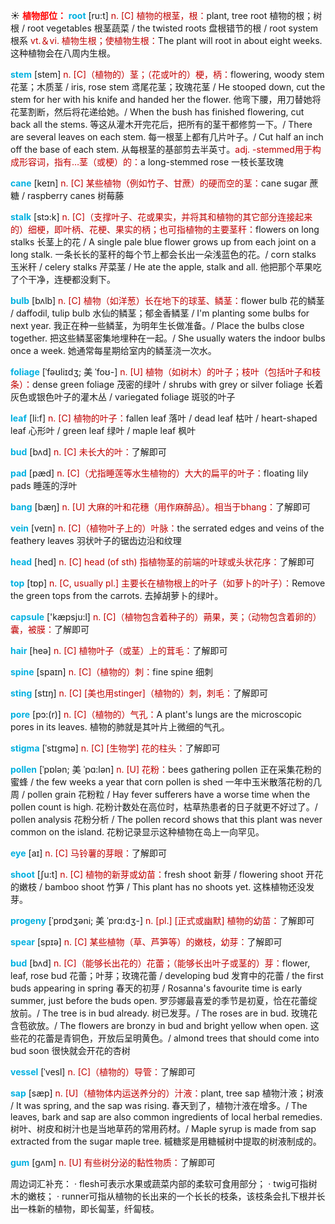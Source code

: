 ☀ <font color="red">**植物部位：**</font>
<font color="sky blue">**root**</font> [ru:t] 
<font color="#c00000">n. [C] 植物的根茎，根：</font>plant, tree root 植物的根；树根 / root vegetables 根茎蔬菜 / the twisted roots 盘根错节的根 / root system 根系 <font color="#c00000">vt.＆vi. 植物生根；使植物生根：</font>The plant will root in about eight weeks. 这种植物会在八周内生根。
           
<font color="sky blue">**stem**</font> [stem]
<font color="#c00000">n. [C]（植物的）茎；（花或叶的）梗，柄：</font>flowering, woody stem 花茎；木质茎 / iris, rose stem 鸢尾花茎；玫瑰花茎 / He stooped down, cut the stem for her with his knife and handed her the flower. 他弯下腰，用刀替她将花茎割断，然后将花递给她。/ When the bush has finished flowering, cut back all the stems. 等这从灌木开完花后，把所有的茎干都修剪一下。/ There are several leaves on each stem. 每一根茎上都有几片叶子。/ Cut half an inch off the base of each stem. 从每根茎的基部剪去半英寸。<font color="#c00000">adj. -stemmed用于构成形容词，指有…茎（或梗）的：</font>a long-stemmed rose 一枝长茎玫瑰
            
<font color="sky blue">**cane**</font> [keɪn]
<font color="#c00000">n. [C] 某些植物（例如竹子、甘蔗）的硬而空的茎：</font>cane sugar 蔗糖 / raspberry canes 树莓藤          

<font color="sky blue">**stalk**</font> [stɔ:k]
<font color="#c00000">n. [C]（支撑叶子、花或果实，并将其和植物的其它部分连接起来的）细梗，即叶柄、花梗、果实的柄；也可指植物的主要茎秆：</font>flowers on long stalks 长茎上的花 / A single pale blue flower grows up from each joint on a long stalk. 一条长长的茎秆的每个节上都会长出一朵浅蓝色的花。/ corn stalks 玉米秆 / celery stalks 芹菜茎 / He ate the apple, stalk and all. 他把那个苹果吃了个干净，连梗都没剩下。
           
<font color="sky blue">**bulb**</font> [bʌlb]
<font color="#c00000">n. [C] 植物（如洋葱）长在地下的球茎、鳞茎：</font>flower bulb 花的鳞茎 / daffodil, tulip bulb 水仙的鳞茎；郁金香鳞茎 / I'm planting some bulbs for next year. 我正在种一些鳞茎，为明年生长做准备。/ Place the bulbs close together. 把这些鳞茎密集地埋种在一起。/ She usually waters the indoor bulbs once a week. 她通常每星期给室内的鳞茎浇一次水。
           
<font color="sky blue">**foliage**</font> [ˈfəʊliɪdʒ; 美 ˈfoʊ-]
<font color="#c00000">n. [U] 植物（如树木）的叶子；枝叶（包括叶子和枝条）：</font>dense green foliage 茂密的绿叶 / shrubs with grey or silver foliage 长着灰色或银色叶子的灌木丛 / variegated foliage 斑驳的叶子

<font color="sky blue">**leaf**</font> [li:f] 
<font color="#c00000">n. [C] 植物的叶子：</font>fallen leaf 落叶 / dead leaf 枯叶 / heart-shaped leaf 心形叶 / green leaf 绿叶 / maple leaf 枫叶
           
<font color="sky blue">**bud**</font> [bʌd]
<font color="#c00000">n. [C] 未长大的叶：</font>了解即可           

<font color="sky blue">**pad**</font> [pæd]
<font color="#c00000">n. [C]（尤指睡莲等水生植物的）大大的扁平的叶子：</font>floating lily pads 睡莲的浮叶
            
<font color="sky blue">**bang**</font> [bæŋ]
<font color="#c00000">n. [U] 大麻的叶和花穗（用作麻醉品）。相当于bhang：</font>了解即可
           
<font color="sky blue">**vein**</font> [veɪn]
<font color="#c00000">n. [C]（植物叶子上的）叶脉：</font>the serrated edges and veins of the feathery leaves 羽状叶子的锯齿边沿和纹理

<font color="sky blue">**head**</font> [hed] 
<font color="#c00000">n. [C] head (of sth) 指植物茎的前端的叶球或头状花序：</font>了解即可

<font color="sky blue">**top**</font> [tɒp] 
<font color="#c00000">n. [C, usually pl.] 主要长在植物根上的叶子（如萝卜的叶子）：</font>Remove the green tops from the carrots. 去掉胡萝卜的绿叶。

<font color="sky blue">**capsule**</font> ['kæpsju:l] 
<font color="#c00000">n. [C]（植物包含着种子的）蒴果，荚；（动物包含着卵的）囊，被膜：</font>了解即可

<font color="sky blue">**hair**</font> [heə] 
<font color="#c00000">n. [C] 植物叶子（或茎）上的茸毛：</font>了解即可
           
<font color="sky blue">**spine**</font> [spaɪn]
<font color="#c00000">n. [C]（植物的）刺：</font>fine spine 细刺
           
<font color="sky blue">**sting**</font> [stɪŋ]
<font color="#c00000">n. [C] [美也用stinger]（植物的）刺，刺毛：</font>了解即可
                      
<font color="sky blue">**pore**</font> [pɔ:(r)]
<font color="#c00000">n. [C]（植物的）气孔：</font>A plant's lungs are the microscopic pores in its leaves. 植物的肺就是其叶片上微细的气孔。

<font color="sky blue">**stigma**</font> [ˈstɪgmə]
<font color="#c00000">n. [C] [生物学] 花的柱头：</font>了解即可
           
<font color="sky blue">**pollen**</font> [ˈpɒlən; 美 ˈpɑ:lən]
<font color="#c00000">n. [U] 花粉：</font>bees gathering pollen 正在采集花粉的蜜蜂 / the few weeks a year that corn pollen is shed 一年中玉米散落花粉的几周 / pollen grain 花粉粒 / Hay fever sufferers have a worse time when the pollen count is high. 花粉计数处在高位时，枯草热患者的日子就更不好过了。/ pollen analysis 花粉分析 / The pollen record shows that this plant was never common on the island. 花粉记录显示这种植物在岛上一向罕见。

<font color="sky blue">**eye**</font> [aɪ] 
<font color="#c00000">n. [C] 马铃薯的芽眼：</font>了解即可

<font color="sky blue">**shoot**</font> [ʃu:t] 
<font color="#c00000">n. [C] 植物的新芽或幼苗：</font>fresh shoot 新芽 / flowering shoot 开花的嫩枝 / bamboo shoot 竹笋 / This plant has no shoots yet. 这株植物还没发芽。
           
<font color="sky blue">**progeny**</font> [ˈprɒdʒəni; 美 ˈprɑ:dʒ-]
<font color="#c00000">n. [pl.] [正式或幽默] 植物的幼苗：</font>了解即可

<font color="sky blue">**spear**</font> [spɪə] 
<font color="#c00000">n. [C] 某些植物（草、芦笋等）的嫩枝，幼芽：</font>了解即可
             
<font color="sky blue">**bud**</font> [bʌd]
<font color="#c00000">n. [C]（能够长出花的）花蕾；（能够长出叶子或茎的）芽：</font>flower, leaf, rose bud 花蕾；叶芽；玫瑰花蕾 / developing bud 发育中的花蕾 / the first buds appearing in spring 春天的初芽 / Rosanna's favourite time is early summer, just before the buds open. 罗莎娜最喜爱的季节是初夏，恰在花蕾绽放前。/ The tree is in bud already. 树已发芽。/ The roses are in bud. 玫瑰花含苞欲放。/ The flowers are bronzy in bud and bright yellow when open. 这些花的花蕾是青铜色，开放后呈明黄色。/ almond trees that should come into bud soon 很快就会开花的杏树         

<font color="sky blue">**vessel**</font> [ˈvesl]
<font color="#c00000">n. [C]（植物的）导管：</font>了解即可

<font color="sky blue">**sap**</font> [sæp]
<font color="#c00000">n. [U]（植物体内运送养分的）汁液：</font>plant, tree sap 植物汁液；树液 / It was spring, and the sap was rising. 春天到了，植物汁液在增多。/ The leaves, bark and sap are also common ingredients of local herbal remedies. 树叶、树皮和树汁也是当地草药的常用药材。/ Maple syrup is made from sap extracted from the sugar maple tree. 槭糖浆是用糖槭树中提取的树液制成的。
           
<font color="sky blue">**gum**</font> [gʌm]
<font color="#c00000">n. [U] 有些树分泌的黏性物质：</font>了解即可
           
周边词汇补充：
· flesh可表示水果或蔬菜内部的柔软可食用部分；
· twig可指树木的嫩枝；
· runner可指从植物的长出来的一个长长的枝条，该枝条会扎下根并长出一株新的植物，即长匐茎，纤匐枝。


